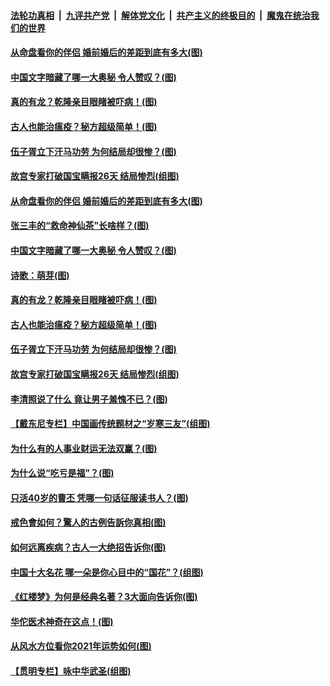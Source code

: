 

####  [法轮功真相](../../../../basic/blob/master/README.md?t=04121131) &nbsp;|&nbsp; [九评共产党](../../../../9ping.md/blob/master/README.md?t=04121131) &nbsp;|&nbsp; [解体党文化](../../../../jtdwh.md/blob/master/README.md?t=04121131)  &nbsp;|&nbsp; [共产主义的终极目的](../../../../gczydzjmd.md/blob/master/README.md?t=04121131) &nbsp;|&nbsp; [魔鬼在统治我们的世界](../../../../mgztzwmdsj.md/blob/master/README.md?t=04121131) 

#### [从命盘看你的伴侣 婚前婚后的差距到底有多大(图)](../pages/p7/968225.md?t=04121131) 

#### [中国文字暗藏了哪一大奥秘 令人赞叹？(图)](../pages/p7/968399.md?t=04121131) 

#### [真的有龙？乾隆亲目眼睹被吓病！(图)](../pages/p7/968417.md?t=04121131) 

#### [古人也能治瘟疫？秘方超级简单！(图)](../pages/p7/968411.md?t=04121131) 

#### [伍子胥立下汗马功劳 为何结局却很惨？(图)](../pages/p7/968313.md?t=04121131) 

#### [故宫专家打破国宝瞒报26天 结局惨烈(组图)](../pages/p7/968383.md?t=04121131) 

#### [从命盘看你的伴侣 婚前婚后的差距到底有多大(图)](../pages/p7/968225.md?t=04121131) 

#### [张三丰的“救命神仙茶”长啥样？(图)](../pages/p7/968424.md?t=04121131) 

#### [中国文字暗藏了哪一大奥秘 令人赞叹？(图)](../pages/p7/968399.md?t=04121131) 

#### [诗歌：萌芽(图)](../pages/p7/968461.md?t=04121131) 

#### [真的有龙？乾隆亲目眼睹被吓病！(图)](../pages/p7/968417.md?t=04121131) 

#### [古人也能治瘟疫？秘方超级简单！(图)](../pages/p7/968411.md?t=04121131) 

#### [伍子胥立下汗马功劳 为何结局却很惨？(图)](../pages/p7/968313.md?t=04121131) 

#### [故宫专家打破国宝瞒报26天 结局惨烈(组图)](../pages/p7/968383.md?t=04121131) 

#### [李清照说了什么 竟让男子羞愧不已？(图)](../pages/p7/968238.md?t=04121131) 

#### [【戴东尼专栏】中国画传统题材之“岁寒三友”(组图)](../pages/p7/962286.md?t=04121131) 

#### [为什么有的人事业财运无法双赢？(图)](../pages/p7/967613.md?t=04121131) 

#### [为什么说“吃亏是福”？(图)](../pages/p7/968198.md?t=04121131) 

#### [只活40岁的曹丕 凭哪一句话征服读书人？(图)](../pages/p7/968127.md?t=04121131) 

#### [戒色會如何？驚人的古例告訴你真相(图)](../pages/p7/968270.md?t=04121131) 

#### [如何远离疾病？古人一大绝招告诉你(图)](../pages/p7/968026.md?t=04121131) 

#### [中国十大名花 哪一朵是你心目中的“国花”？(组图)](../pages/p7/967875.md?t=04121131) 

#### [《红楼梦》为何是经典名著？3大面向告诉你(图)](../pages/p7/968130.md?t=04121131) 

#### [华佗医术神奇在这点！(图)](../pages/p7/968156.md?t=04121131) 

#### [从风水方位看你2021年运势如何(图)](../pages/p7/967740.md?t=04121131) 

#### [【贯明专栏】咏中华武圣(组图)](../pages/p7/966333.md?t=04121131) 

